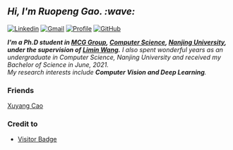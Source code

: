 <!-- Greeting -->
<h2><em> Hi, I'm Ruopeng Gao. :wave: </em></h2>

<!-- Personal Badges -->
<!-- ![sumy7](https://visitor-badge.glitch.me/badge?page_id=HELLORPG.profile)
<!-- 这部分统计仅从添加了这条语句之后，第一次访问开始计数 -->
[![Linkedin](https://img.shields.io/badge/-Ruopeng_Gao-blue?style=flat&logo=Linkedin&logoColor=white&&link=https://www.linkedin.com/in/ruopeng-gao-590500203/)](https://www.linkedin.com/in/ruopeng-gao-590500203/)
[![Gmail](https://img.shields.io/badge/-Ruopeng_Gao-c14438?style=flat&logo=Gmail&logoColor=white)](mailto:ruopenggao@gmail.com)
[![Profile](https://visitor-badge.glitch.me/badge?page_id=HELLORPG.profile&left_text=Profile%20Visitors)](https://github.com/HELLORPG)
[![GitHub](https://img.shields.io/github/followers/HELLORPG?label=follow&style=social)](https://github.com/HELLORPG)
<!-- ![](https://komarev.com/ghpvc/?username=HELLORPG&style=flat) -->


<!-- Introduction -->
<p>
  <em><strong> I'm a Ph.D student in <a href="http://mcg.nju.edu.cn/index.html">MCG Group</a>, <a href="https://cs.nju.edu.cn/">Computer Science</a>, <a href="https://www.nju.edu.cn/main.htm">Nanjing University</a>, under the supervision of <a href="https://wanglimin.github.io/">Limin Wang</a>.</strong></em> 
  <em>I also spent wonderful years as an undergraduate in Computer Science, Nanjing University and received my Bachelor of Science in June, 2021.</em>
  <br>
  <em>My research interests include <strong>Computer Vision and Deep Learning</strong>.</em>
</p>


<h3>Friends</h3>
<a href="http://www.xuyangcao.com">Xuyang Cao</a>

<h3>Credit to</h3>
<ul>
<li> <a href="https://github.com/jwenjian/visitor-badge">Visitor Badge</a>
</ul>
